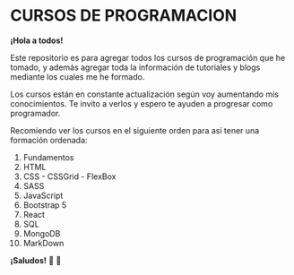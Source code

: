 # CURSOS DE PROGRAMACION

**¡Hola a todos!**

Este repositorio es para agregar todos los cursos de programación que he tomado, y además agregar toda la información de tutoriales y blogs mediante los cuales me he formado.

Los cursos están en constante actualización según voy aumentando mis conocimientos. Te invito a verlos y espero te ayuden a progresar como programador.

Recomiendo ver los cursos en el siguiente orden para así tener una formación ordenada:
1. Fundamentos
1. HTML
1. CSS - CSSGrid - FlexBox
1. SASS
1. JavaScript
1. Bootstrap 5
1. React
1. SQL
1. MongoDB
1. MarkDown

**¡Saludos!** :wave: :wave:
